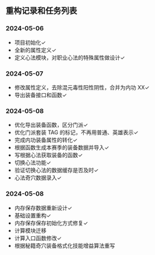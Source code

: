 ## 重构记录和任务列表

### 2024-05-06

- 项目初始化&check;
- 全新的属性定义&check;
- 定义心法模块，对职业心法的特殊属性做设计&check;

### 2024-05-07

- 修改属性定义，去除混元毒性阳性阴性，合并为内功 XX&check;
- 导出装备接口和函数&check;

### 2024-05-08

- 优化导出装备函数，区分门派&check;
- 优化门派套装 TAG 的标记，不再用普通、英雄表示&check;
- 完成内功装备属性的转化&check;
- 根据函数生成本赛季的装备数据并导入&check;
- 写根据心法获取装备的函数&check;
- 切换心法功能&check;
- 验证切换心法的数据缓存是否及时&check;
- 心法奇穴数据录入&check;

### 2024-05-08

- 内存保存数据重新设计&check;
- 基础设置重构&check;
- 内存保存保存初始化方式修复&check;
- 计算模块迁移
- 计算入口函数修改&check;
- 根据秘籍奇穴装备格式化技能增益算法重写
